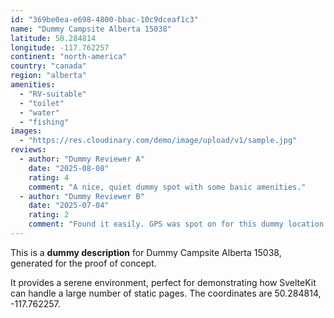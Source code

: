 ```yaml
---
id: "369be0ea-e698-4800-bbac-10c9dceaf1c3"
name: "Dummy Campsite Alberta 15038"
latitude: 50.284814
longitude: -117.762257
continent: "north-america"
country: "canada"
region: "alberta"
amenities:
  - "RV-suitable"
  - "toilet"
  - "water"
  - "fishing"
images:
  - "https://res.cloudinary.com/demo/image/upload/v1/sample.jpg"
reviews:
  - author: "Dummy Reviewer A"
    date: "2025-08-08"
    rating: 4
    comment: "A nice, quiet dummy spot with some basic amenities."
  - author: "Dummy Reviewer B"
    date: "2025-07-04"
    rating: 2
    comment: "Found it easily. GPS was spot on for this dummy location."
---
```


This is a **dummy description** for Dummy Campsite Alberta 15038, generated for the proof of concept.

It provides a serene environment, perfect for demonstrating how SvelteKit can handle a large number of static pages. The coordinates are 50.284814, -117.762257.
